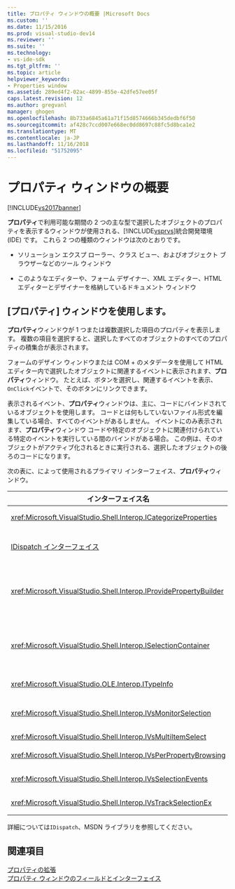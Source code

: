 ```yaml
---
title: プロパティ ウィンドウの概要 |Microsoft Docs
ms.custom: ''
ms.date: 11/15/2016
ms.prod: visual-studio-dev14
ms.reviewer: ''
ms.suite: ''
ms.technology:
- vs-ide-sdk
ms.tgt_pltfrm: ''
ms.topic: article
helpviewer_keywords:
- Properties window
ms.assetid: 289ed4f2-02ac-4899-855e-42dfe57ee05f
caps.latest.revision: 12
ms.author: gregvanl
manager: ghogen
ms.openlocfilehash: 8b733a6845a61a71f15d8574666b345dedbf6f50
ms.sourcegitcommit: af428c7ccd007e668ec0dd8697c88fc5d8bca1e2
ms.translationtype: MT
ms.contentlocale: ja-JP
ms.lasthandoff: 11/16/2018
ms.locfileid: "51752095"
---
```

# <a name="properties-window-overview"></a>プロパティ ウィンドウの概要
[!INCLUDE[vs2017banner](../../includes/vs2017banner.md)]

**プロパティ**で利用可能な期間の 2 つの主な型で選択したオブジェクトのプロパティを表示するウィンドウが使用される、[!INCLUDE[vsprvs](../../includes/vsprvs-md.md)]統合開発環境 (IDE) です。 これら 2 つの種類のウィンドウは次のとおりです。  
  
-   ソリューション エクスプ ローラー、クラス ビュー、およびオブジェクト ブラウザーなどのツール ウィンドウ  
  
-   このようなエディターや、フォーム デザイナー、XML エディター、HTML エディターとデザイナーを格納しているドキュメント ウィンドウ  
  
## <a name="using-the-properties-window"></a>[プロパティ] ウィンドウを使用します。  
 **プロパティ**ウィンドウが 1 つまたは複数選択した項目のプロパティを表示します。 複数の項目を選択すると、選択したすべてのオブジェクトのすべてのプロパティの積集合が表示されます。  
  
 フォームのデザイン ウィンドウまたは COM + のメタデータを使用して HTML エディター内で選択したオブジェクトに関連するイベントに表示されます、**プロパティ**ウィンドウ。 たとえば、ボタンを選択し、関連するイベントを表示、`OnClick`イベントで、そのボタンにリンクできます。  
  
 表示されるイベント、**プロパティ**ウィンドウは、主に、コードにバインドされているオブジェクトを使用します。 コードとは何もしていないファイル形式を編集している場合、すべてのイベントがあるしません。 イベントにのみ表示されます、**プロパティ**ウィンドウ コードや特定のオブジェクトに関連付けられている特定のイベントを実行している間のバインドがある場合。 この例は、そのオブジェクトがアクティブ化されるときに実行される、選択したオブジェクトの後ろのコードになります。  
  
 次の表に、によって使用されるプライマリ インターフェイス、**プロパティ**ウィンドウ。  
  
|インターフェイス名|説明|  
|--------------------|-----------------|  
|<xref:Microsoft.VisualStudio.Shell.Interop.ICategorizeProperties>|カテゴリの一覧を示します、**プロパティ**ウィンドウの各プロパティをカテゴリにマップされます。|  
|[IDispatch インターフェイス](http://msdn.microsoft.com/en-us/ebbff4bc-36b2-4861-9efa-ffa45e013eb5)|オブジェクトのメソッドとプロパティ プログラミング ツールとオートメーションをサポートする他のアプリケーションを公開します。|  
|<xref:Microsoft.VisualStudio.Shell.Interop.IProvidePropertyBuilder>|省略記号 (...) ボタンが呼び出されます*ビルダー*オブジェクト自体によって実装されたモーダル ダイアログ ウィンドウを開くです。 値を簡単に型指定されていないテキスト フィールド内のユーザーによって場合、使用されます。 たとえばの RGB 値を決定するカラー ピッカーを開きます使用可能性があります。|  
|<xref:Microsoft.VisualStudio.Shell.Interop.ISelectionContainer>|表示される情報の更新に使用されるオブジェクトにアクセスできるように、**プロパティ**ウィンドウ。 <xref:Microsoft.VisualStudio.Shell.Interop.ISelectionContainer> 各ウィンドウを表示する関連のプロパティで選択可能オブジェクトを含む Vspackage によって実装されます。|  
|<xref:Microsoft.VisualStudio.OLE.Interop.ITypeInfo>|インターフェイスと構造体のフィールドのメソッドなどのオブジェクトの種類について説明します。|  
|<xref:Microsoft.VisualStudio.Shell.Interop.IVsMonitorSelection>|Vspackage の選択項目のイベント通知を受け取ると、現在のプロジェクト階層、項目、要素の値、およびコマンド UI コンテキストに関する情報を取得できるようにします。|  
|<xref:Microsoft.VisualStudio.Shell.Interop.IVsMultiItemSelect>|複数の選択内容にアクセスできる環境を提供します。|  
|<xref:Microsoft.VisualStudio.Shell.Interop.IVsPerPropertyBrowsing>|表示される一部のプロパティのローカライズされた名前を指定するために使用、**プロパティ**ウィンドウ。|  
|<xref:Microsoft.VisualStudio.Shell.Interop.IVsSelectionEvents>|現在の選択、要素の値、またはコマンド UI コンテキストへの変更の登録済みの Vspackage に通知します。|  
|<xref:Microsoft.VisualStudio.Shell.Interop.IVsTrackSelectionEx>|現在選択されている変更を環境に通知し、新しい選択範囲に関連する階層と項目の情報へのアクセスを提供します。|  
  
 詳細については`IDispatch`、MSDN ライブラリを参照してください。  
  
## <a name="see-also"></a>関連項目  
 [プロパティの拡張](../../extensibility/internals/extending-properties.md)   
 [プロパティ ウィンドウのフィールドとインターフェイス](../../extensibility/internals/properties-window-fields-and-interfaces.md)

